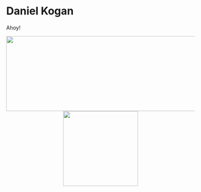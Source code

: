 # Daniel Kogan

Ahoy!


<div align="center" class="float">
	<img height="200" width="600" src="https://github-readme-stats.vercel.app/api?username=daminals&count_private=true&show_icons=true&hide=contribs,prs">
	<img height="200" width="200" src="https://github-readme-stats.vercel.app/api/top-langs/?username=daminals&langs_count=7&hide=html&layout=compact)">
</div>
